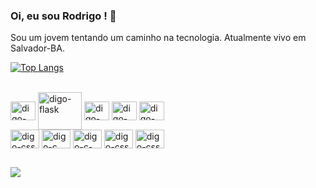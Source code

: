 ### Oi, eu sou Rodrigo !  👋

Sou um jovem tentando um caminho na tecnologia. Atualmente vivo em Salvador-BA.

<!-- **simpleCod3r/simplecod3r** is a ✨ _special_ ✨ repository because its `README.md` (this file) appears on your GitHub profile. 

- 🔭 Tentando desenvolver habilidades que me tornem um desenvolvedor profissional.
- 🌱 Atualmente aprendendo: Algoritmo e Estrutura de dados + Manipuladores Robóticos com ROS2.
- 👯 Procuro parcerias que me ajudem em meus objetivos.
- 💬 Pergunte-me sobre o universo. 
- 📫 Contato: simplecod3r@gmail.com
- 😄 Pronomes: ele/dele
- ⚡ Acompanhe-me na [Twitch](https://www.twitch.tv/principemaluco): LiveCode e batepapo aos **Sábados 13:30**
- 🤔 I’m looking for help with ... -->


[![Top Langs](https://github-readme-stats.vercel.app/api/top-langs/?username=simplecod3r&layout=compact&theme=codeSTACKr)](https://github.com/simpleCod3r/simplecod3r)

<div style=" display: inline_block"><br>
  <img align="center" alt="digo-python" height="30" width="40" src="https://cdn.jsdelivr.net/gh/devicons/devicon/icons/python/python-original.svg" />
  <img align="center" alt="digo-flask" height="60" width="70" src="https://cdn.jsdelivr.net/gh/devicons/devicon/icons/flask/flask-original-wordmark.svg" />
  <img align="center" alt="digo-html" height="30" width="40" src="https://cdn.jsdelivr.net/gh/devicons/devicon/icons/html5/html5-original.svg" />
  <img align="center" alt="digo-css" height="30" width="40" src="https://cdn.jsdelivr.net/gh/devicons/devicon/icons/css3/css3-original.svg" />
  <img align="center" alt="digo-css" height="30" width="40" src="https://cdn.jsdelivr.net/gh/devicons/devicon/icons/figma/figma-original.svg" />
  <br>
  <img align="center" alt="digo-css" height="30" width="46" src="https://cdn.jsdelivr.net/gh/devicons/devicon/icons/git/git-original.svg" />
  <img align="center" alt="digo-c" height="30" width="46" src="https://cdn.jsdelivr.net/gh/devicons/devicon/icons/c/c-original.svg" />
  <img align="center" alt="digo-c-plus-plus" height="30" width="46" src="https://cdn.jsdelivr.net/gh/devicons/devicon/icons/cplusplus/cplusplus-original.svg" />
  <img align="center" alt="digo-css" height="30" width="46" src="https://cdn.jsdelivr.net/gh/devicons/devicon/icons/matlab/matlab-original.svg" /> 
  <img align="center" alt="digo-css" height="30" width="46" src="https://cdn.jsdelivr.net/gh/devicons/devicon/icons/ubuntu/ubuntu-plain.svg" />
</div>

  ## 
  
<div>
   <a href="mailto:simplecod3r@gmail.com" target="blank"><img src="https://img.shields.io/badge/Gmail-D14836?style=for-the-badge&logo=gmail&logoColor=white"></a>
</div>
